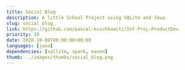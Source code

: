 ```yaml
---
title: Social Blog
description: A little School Project using SQLite and Java.
slug: social_blog
link: https://github.com/pascal-kuschkowitz/Inf-Proj-ProductDev
priority: 10
date: 2020-10-08T00:00:00+00:00
languages: [java]
dependencies: [sqllite, spark, maven]
thumb: ../images/thumbs/social_blog.png
---
```


